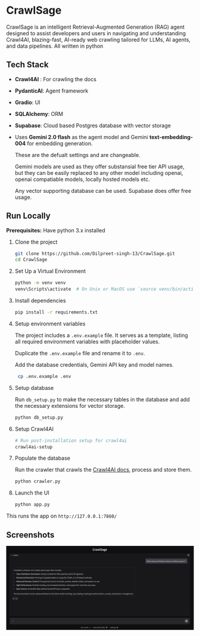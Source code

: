 # CrawlSage

CrawlSage is an intelligent Retrieval-Augmented Generation (RAG) agent designed to assist developers and users in navigating and understanding Crawl4AI, blazing-fast, AI-ready web crawling tailored for LLMs, AI agents, and data pipelines. All written in python

## Tech Stack

- **Crawl4AI** : For crawling the docs
- **PydanticAI**: Agent framework
- **Gradio**: UI
- **SQLAlchemy**: ORM
- **Supabase**: Cloud based Postgres database with vector storage
- Uses **Gemini 2.0 flash** as the agent model and Gemini **text-embedding-004** for embedding generation.

  These are the defualt settings and are changeable.

  Gemini models are used as they offer substansial free tier API usage, but they can be easily replaced to any other model including openai, openai compatiable models, locally hosted models etc.

  Any vector supporting database can be used. Supabase does offer free usage.

## Run Locally

**Prerequisites:** Have python 3.x installed

1. Clone the project

   ```bash
   git clone https://github.com/Dilpreet-singh-13/CrawlSage.git
   cd CrawlSage
   ```

2. Set Up a Virtual Environment

   ```bash
   python -m venv venv
   venv\Scripts\activate  # On Unix or MacOS use `source venv/bin/activate`
   ```

3. Install dependencies

   ```bash
   pip install -r requirements.txt
   ```

4. Setup environment variables

   The project includes a `.env.example` file. It serves as a template, listing all required environment variables with placeholder values.

   Duplicate the `.env.example` file and rename it to `.env`.

   Add the database credentials, Gemini API key and model names.

   ```bash
    cp .env.example .env
   ```

5. Setup database

   Run `db_setup.py` to make the necessary tables in the database and add the necessary extensions for vector storage.

   ```bash
   python db_setup.py
   ```

6. Setup Crawl4AI

   ```bash
   # Run post-installation setup for crawl4ai
   crawl4ai-setup
   ```

7. Populate the database

   Run the crawler that crawls the [Crawl4AI docs](https://docs.crawl4ai.com/), process and store them.

   ```bash
   python crawler.py
   ```

8. Launch the UI

   ```bash
   python app.py
   ```

This runs the app on `http://127.0.0.1:7860/`

## Screenshots

![App Screenshot](assets\app_screenshot.png)
